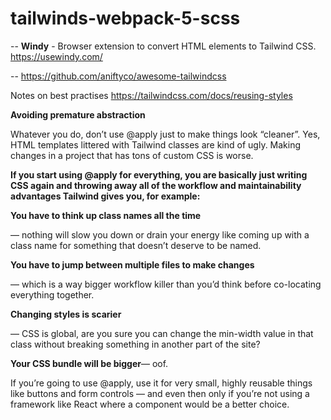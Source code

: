 # tailwinds-webpack-5-scss

-- **Windy** - Browser extension to convert HTML elements to Tailwind CSS.
https://usewindy.com/

-- https://github.com/aniftyco/awesome-tailwindcss


Notes on best practises
https://tailwindcss.com/docs/reusing-styles

**Avoiding premature abstraction**
<p>Whatever you do, don’t use @apply just to make things look “cleaner”. Yes, HTML templates littered with Tailwind classes are kind of ugly. Making changes in a project that has tons of custom CSS is worse.</p>

**If you start using @apply for everything, you are basically just writing CSS again and throwing away all of the workflow and maintainability advantages Tailwind gives you, for example:**

**You have to think up class names all the time**
<p> — nothing will slow you down or drain your energy like coming up with a class name for something that doesn’t deserve to be named.</p>

**You have to jump between multiple files to make changes** 
<p>— which is a way bigger workflow killer than you’d think before co-locating everything together.</p>

**Changing styles is scarier**
<p>— CSS is global, are you sure you can change the min-width value in that class without breaking something in another part of the site?</p>

**Your CSS bundle will be bigger**— oof.
<p>
If you’re going to use @apply, use it for very small, highly reusable things like buttons and form controls — and even then only if you’re not using a framework like React where a component would be a better choice.
</p>